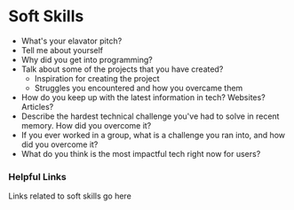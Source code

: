 # Soft Skills
* What's your elavator pitch? 
* Tell me about yourself
* Why did you get into programming? 
* Talk about some of the projects that you have created?    
  * Inspiration for creating the project
  * Struggles you encountered and how you overcame them
* How do you keep up with the latest information in tech? Websites? Articles? 
* Describe the hardest technical challenge you've had to solve in recent memory. How did you overcome it?
* If you ever worked in a group, what is a challenge you ran into, and how did you overcome it? 
* What do you think is the most impactful tech right now for users? 



### Helpful Links
Links related to soft skills go here